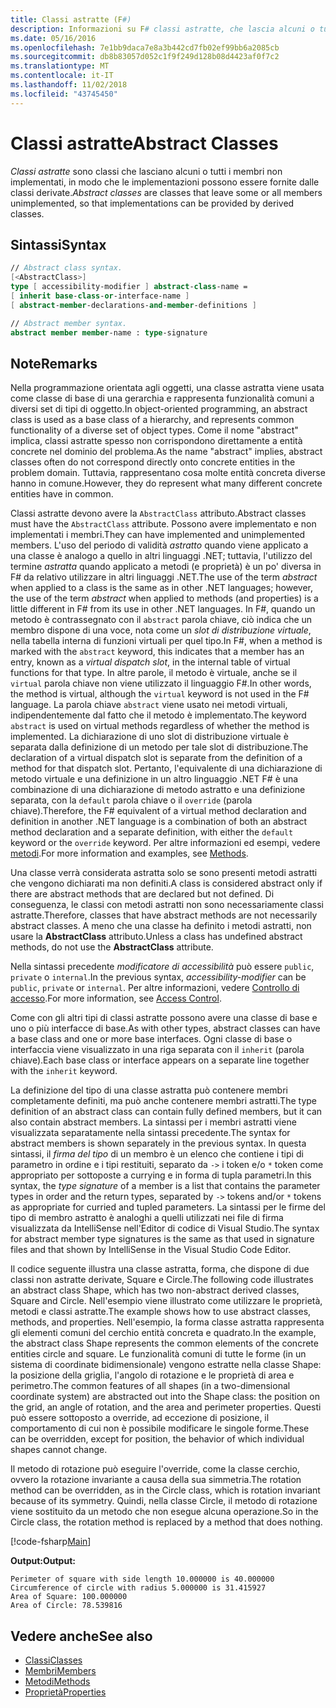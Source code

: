 ```yaml
---
title: Classi astratte (F#)
description: Informazioni su F# classi astratte, che lascia alcuni o tutti i membri non implementati e rappresentano una funzionalità comune di diversi set di tipi di oggetto.
ms.date: 05/16/2016
ms.openlocfilehash: 7e1bb9daca7e8a3b442cd7fb02ef99bb6a2085cb
ms.sourcegitcommit: db8b83057d052c1f9f249d128b08d4423af0f7c2
ms.translationtype: MT
ms.contentlocale: it-IT
ms.lasthandoff: 11/02/2018
ms.locfileid: "43745450"
---
```

# <a name="abstract-classes"></a><span data-ttu-id="94930-103">Classi astratte</span><span class="sxs-lookup"><span data-stu-id="94930-103">Abstract Classes</span></span>

<span data-ttu-id="94930-104">*Classi astratte* sono classi che lasciano alcuni o tutti i membri non implementati, in modo che le implementazioni possono essere fornite dalle classi derivate.</span><span class="sxs-lookup"><span data-stu-id="94930-104">*Abstract classes* are classes that leave some or all members unimplemented, so that implementations can be provided by derived classes.</span></span>

## <a name="syntax"></a><span data-ttu-id="94930-105">Sintassi</span><span class="sxs-lookup"><span data-stu-id="94930-105">Syntax</span></span>

```fsharp
// Abstract class syntax.
[<AbstractClass>]
type [ accessibility-modifier ] abstract-class-name =
[ inherit base-class-or-interface-name ]
[ abstract-member-declarations-and-member-definitions ]

// Abstract member syntax.
abstract member member-name : type-signature
```

## <a name="remarks"></a><span data-ttu-id="94930-106">Note</span><span class="sxs-lookup"><span data-stu-id="94930-106">Remarks</span></span>

<span data-ttu-id="94930-107">Nella programmazione orientata agli oggetti, una classe astratta viene usata come classe di base di una gerarchia e rappresenta funzionalità comuni a diversi set di tipi di oggetto.</span><span class="sxs-lookup"><span data-stu-id="94930-107">In object-oriented programming, an abstract class is used as a base class of a hierarchy, and represents common functionality of a diverse set of object types.</span></span> <span data-ttu-id="94930-108">Come il nome "abstract" implica, classi astratte spesso non corrispondono direttamente a entità concrete nel dominio del problema.</span><span class="sxs-lookup"><span data-stu-id="94930-108">As the name "abstract" implies, abstract classes often do not correspond directly onto concrete entities in the problem domain.</span></span> <span data-ttu-id="94930-109">Tuttavia, rappresentano cosa molte entità concreta diverse hanno in comune.</span><span class="sxs-lookup"><span data-stu-id="94930-109">However, they do represent what many different concrete entities have in common.</span></span>

<span data-ttu-id="94930-110">Classi astratte devono avere la `AbstractClass` attributo.</span><span class="sxs-lookup"><span data-stu-id="94930-110">Abstract classes must have the `AbstractClass` attribute.</span></span> <span data-ttu-id="94930-111">Possono avere implementato e non implementati i membri.</span><span class="sxs-lookup"><span data-stu-id="94930-111">They can have implemented and unimplemented members.</span></span> <span data-ttu-id="94930-112">L'uso del periodo di validità *astratto* quando viene applicato a una classe è analogo a quello in altri linguaggi .NET; tuttavia, l'utilizzo del termine *astratta* quando applicato a metodi (e proprietà) è un po' diversa in F# da relativo utilizzare in altri linguaggi .NET.</span><span class="sxs-lookup"><span data-stu-id="94930-112">The use of the term *abstract* when applied to a class is the same as in other .NET languages; however, the use of the term *abstract* when applied to methods (and properties) is a little different in F# from its use in other .NET languages.</span></span> <span data-ttu-id="94930-113">In F#, quando un metodo è contrassegnato con il `abstract` parola chiave, ciò indica che un membro dispone di una voce, nota come un *slot di distribuzione virtuale*, nella tabella interna di funzioni virtuali per quel tipo.</span><span class="sxs-lookup"><span data-stu-id="94930-113">In F#, when a method is marked with the `abstract` keyword, this indicates that a member has an entry, known as a *virtual dispatch slot*, in the internal table of virtual functions for that type.</span></span> <span data-ttu-id="94930-114">In altre parole, il metodo è virtuale, anche se il `virtual` parola chiave non viene utilizzato il linguaggio F#.</span><span class="sxs-lookup"><span data-stu-id="94930-114">In other words, the method is virtual, although the `virtual` keyword is not used in the F# language.</span></span> <span data-ttu-id="94930-115">La parola chiave `abstract` viene usato nei metodi virtuali, indipendentemente dal fatto che il metodo è implementato.</span><span class="sxs-lookup"><span data-stu-id="94930-115">The keyword `abstract` is used on virtual methods regardless of whether the method is implemented.</span></span> <span data-ttu-id="94930-116">La dichiarazione di uno slot di distribuzione virtuale è separata dalla definizione di un metodo per tale slot di distribuzione.</span><span class="sxs-lookup"><span data-stu-id="94930-116">The declaration of a virtual dispatch slot is separate from the definition of a method for that dispatch slot.</span></span> <span data-ttu-id="94930-117">Pertanto, l'equivalente di una dichiarazione di metodo virtuale e una definizione in un altro linguaggio .NET F# è una combinazione di una dichiarazione di metodo astratto e una definizione separata, con la `default` parola chiave o il `override` (parola chiave).</span><span class="sxs-lookup"><span data-stu-id="94930-117">Therefore, the F# equivalent of a virtual method declaration and definition in another .NET language is a combination of both an abstract method declaration and a separate definition, with either the `default` keyword or the `override` keyword.</span></span> <span data-ttu-id="94930-118">Per altre informazioni ed esempi, vedere [metodi](members/methods.md).</span><span class="sxs-lookup"><span data-stu-id="94930-118">For more information and examples, see [Methods](members/methods.md).</span></span>

<span data-ttu-id="94930-119">Una classe verrà considerata astratta solo se sono presenti metodi astratti che vengono dichiarati ma non definiti.</span><span class="sxs-lookup"><span data-stu-id="94930-119">A class is considered abstract only if there are abstract methods that are declared but not defined.</span></span> <span data-ttu-id="94930-120">Di conseguenza, le classi con metodi astratti non sono necessariamente classi astratte.</span><span class="sxs-lookup"><span data-stu-id="94930-120">Therefore, classes that have abstract methods are not necessarily abstract classes.</span></span> <span data-ttu-id="94930-121">A meno che una classe ha definito i metodi astratti, non usare la **AbstractClass** attributo.</span><span class="sxs-lookup"><span data-stu-id="94930-121">Unless a class has undefined abstract methods, do not use the **AbstractClass** attribute.</span></span>

<span data-ttu-id="94930-122">Nella sintassi precedente *modificatore di accessibilità* può essere `public`, `private` o `internal`.</span><span class="sxs-lookup"><span data-stu-id="94930-122">In the previous syntax, *accessibility-modifier* can be `public`, `private` or `internal`.</span></span> <span data-ttu-id="94930-123">Per altre informazioni, vedere [Controllo di accesso](access-control.md).</span><span class="sxs-lookup"><span data-stu-id="94930-123">For more information, see [Access Control](access-control.md).</span></span>

<span data-ttu-id="94930-124">Come con gli altri tipi di classi astratte possono avere una classe di base e uno o più interfacce di base.</span><span class="sxs-lookup"><span data-stu-id="94930-124">As with other types, abstract classes can have a base class and one or more base interfaces.</span></span> <span data-ttu-id="94930-125">Ogni classe di base o interfaccia viene visualizzato in una riga separata con il `inherit` (parola chiave).</span><span class="sxs-lookup"><span data-stu-id="94930-125">Each base class or interface appears on a separate line together with the `inherit` keyword.</span></span>

<span data-ttu-id="94930-126">La definizione del tipo di una classe astratta può contenere membri completamente definiti, ma può anche contenere membri astratti.</span><span class="sxs-lookup"><span data-stu-id="94930-126">The type definition of an abstract class can contain fully defined members, but it can also contain abstract members.</span></span> <span data-ttu-id="94930-127">La sintassi per i membri astratti viene visualizzata separatamente nella sintassi precedente.</span><span class="sxs-lookup"><span data-stu-id="94930-127">The syntax for abstract members is shown separately in the previous syntax.</span></span> <span data-ttu-id="94930-128">In questa sintassi, il *firma del tipo* di un membro è un elenco che contiene i tipi di parametro in ordine e i tipi restituiti, separato da `->` i token e/o `*` token come appropriato per sottoposte a currying e in forma di tupla parametri.</span><span class="sxs-lookup"><span data-stu-id="94930-128">In this syntax, the *type signature* of a member is a list that contains the parameter types in order and the return types, separated by `->` tokens and/or `*` tokens as appropriate for curried and tupled parameters.</span></span> <span data-ttu-id="94930-129">La sintassi per le firme del tipo di membro astratto è analoghi a quelli utilizzati nei file di firma visualizzata da IntelliSense nell'Editor di codice di Visual Studio.</span><span class="sxs-lookup"><span data-stu-id="94930-129">The syntax for abstract member type signatures is the same as that used in signature files and that shown by IntelliSense in the Visual Studio Code Editor.</span></span>

<span data-ttu-id="94930-130">Il codice seguente illustra una classe astratta, forma, che dispone di due classi non astratte derivate, Square e Circle.</span><span class="sxs-lookup"><span data-stu-id="94930-130">The following code illustrates an abstract class Shape, which has two non-abstract derived classes, Square and Circle.</span></span> <span data-ttu-id="94930-131">Nell'esempio viene illustrato come utilizzare le proprietà, metodi e classi astratte.</span><span class="sxs-lookup"><span data-stu-id="94930-131">The example shows how to use abstract classes, methods, and properties.</span></span> <span data-ttu-id="94930-132">Nell'esempio, la forma classe astratta rappresenta gli elementi comuni del cerchio entità concreta e quadrato.</span><span class="sxs-lookup"><span data-stu-id="94930-132">In the example, the abstract class Shape represents the common elements of the concrete entities circle and square.</span></span> <span data-ttu-id="94930-133">Le funzionalità comuni di tutte le forme (in un sistema di coordinate bidimensionale) vengono estratte nella classe Shape: la posizione della griglia, l'angolo di rotazione e le proprietà di area e perimetro.</span><span class="sxs-lookup"><span data-stu-id="94930-133">The common features of all shapes (in a two-dimensional coordinate system) are abstracted out into the Shape class: the position on the grid, an angle of rotation, and the area and perimeter properties.</span></span> <span data-ttu-id="94930-134">Questi può essere sottoposto a override, ad eccezione di posizione, il comportamento di cui non è possibile modificare le singole forme.</span><span class="sxs-lookup"><span data-stu-id="94930-134">These can be overridden, except for position, the behavior of which individual shapes cannot change.</span></span>

<span data-ttu-id="94930-135">Il metodo di rotazione può eseguire l'override, come la classe cerchio, ovvero la rotazione invariante a causa della sua simmetria.</span><span class="sxs-lookup"><span data-stu-id="94930-135">The rotation method can be overridden, as in the Circle class, which is rotation invariant because of its symmetry.</span></span> <span data-ttu-id="94930-136">Quindi, nella classe Circle, il metodo di rotazione viene sostituito da un metodo che non esegue alcuna operazione.</span><span class="sxs-lookup"><span data-stu-id="94930-136">So in the Circle class, the rotation method is replaced by a method that does nothing.</span></span>

[!code-fsharp[Main](../../../samples/snippets/fsharp/lang-ref-1/snippet2901.fs)]

<span data-ttu-id="94930-137">**Output:**</span><span class="sxs-lookup"><span data-stu-id="94930-137">**Output:**</span></span>

```
Perimeter of square with side length 10.000000 is 40.000000
Circumference of circle with radius 5.000000 is 31.415927
Area of Square: 100.000000
Area of Circle: 78.539816
```

## <a name="see-also"></a><span data-ttu-id="94930-138">Vedere anche</span><span class="sxs-lookup"><span data-stu-id="94930-138">See also</span></span>

- [<span data-ttu-id="94930-139">Classi</span><span class="sxs-lookup"><span data-stu-id="94930-139">Classes</span></span>](classes.md)
- [<span data-ttu-id="94930-140">Membri</span><span class="sxs-lookup"><span data-stu-id="94930-140">Members</span></span>](members/index.md)
- [<span data-ttu-id="94930-141">Metodi</span><span class="sxs-lookup"><span data-stu-id="94930-141">Methods</span></span>](members/methods.md)
- [<span data-ttu-id="94930-142">Proprietà</span><span class="sxs-lookup"><span data-stu-id="94930-142">Properties</span></span>](members/Properties.md)
